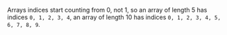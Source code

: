 <word data-key="array">Arrays</word> indices start counting from 0, not 1, so an array of length 5 has indices `0, 1, 2, 3, 4`, an array of length 10 has indices `0, 1, 2, 3, 4, 5, 6, 7, 8, 9`.